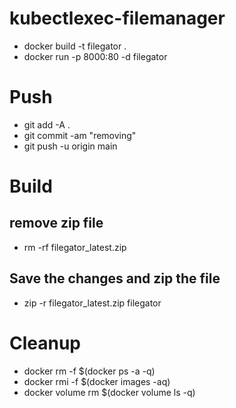# kubectlexec-filemanager

- docker build -t filegator .
- docker run -p 8000:80 -d filegator

# Push
- git add -A .
- git commit -am "removing"
- git push -u origin main


# Build
## remove zip file 
- rm -rf filegator_latest.zip
## Save the changes and zip the file
- zip -r filegator_latest.zip filegator


# Cleanup
- docker rm -f $(docker ps -a -q)
- docker rmi -f $(docker images -aq)
- docker volume rm $(docker volume ls -q)

